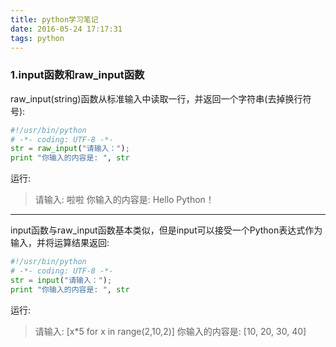 ```yaml
---
title: python学习笔记
date: 2016-05-24 17:17:31
tags: python
---
```

### 1.input函数和raw_input函数
raw_input(string)函数从标准输入中读取一行，并返回一个字符串(去掉换行符号):

```python
#!/usr/bin/python
# -*- coding: UTF-8 -*- 
str = raw_input("请输入：");
print "你输入的内容是: ", str
```
运行:
> 请输入: 啦啦
> 你输入的内容是:  Hello Python！

------

input函数与raw_input函数基本类似，但是input可以接受一个Python表达式作为输入，并将运算结果返回:

```python
#!/usr/bin/python
# -*- coding: UTF-8 -*- 
str = input("请输入：");
print "你输入的内容是: ", str
```
运行:
> 请输入: [x*5 for x in range(2,10,2)]
> 你输入的内容是:  [10, 20, 30, 40]


